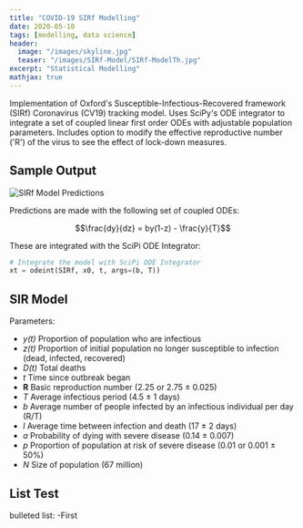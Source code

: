 ```yaml
---
title: "COVID-19 SIRf Modelling"
date: 2020-05-10
tags: [modelling, data science]
header:
  image: "/images/skyline.jpg"
  teaser: "/images/SIRf-Model/SIRf-ModelTh.jpg"
excerpt: "Statistical Modelling"
mathjax: true
---
```


Implementation of Oxford's Susceptible-Infectious-Recovered framework (SIRf) Coronavirus (CV19) tracking model. Uses SciPy's ODE integrator to integrate a set of coupled linear first order ODEs with adjustable population parameters. Includes option to modify the effective reproductive number ('R') of the virus to see the effect of lock-down measures.


## Sample Output

<img src="{{ site.url }}{{ site.baseurl }}/images/SIRf-Model/SIRf-Model.png" alt="SIRf Model Predictions">

Predictions are made with the following set of coupled ODEs:

$$\frac{dy}{dz} = by(1-z) - \frac{y}{T}$$

These are integrated with the SciPi ODE Integrator:

```python
# Integrate the model with SciPi ODE Integrator
xt = odeint(SIRf, x0, t, args=(b, T))
```

## SIR Model

Parameters:
- *y(t)*  Proportion of population who are infectious
- *z(t)* Proportion of initial population no longer susceptible to infection (dead, infected, recovered)
- *D(t)*  Total deaths
- *t*  Time since outbreak began
- **R**  Basic reproduction number (2.25 or 2.75 ± 0.025)
- *T*  Average infectious period (4.5 ± 1 days)
- *b*  Average number of people infected by an infectious individual per day (R/T)
- *l*  Average time between infection and death (17 ± 2 days)
- *a*  Probability of dying with severe disease (0.14 ± 0.007)
- *p*  Proportion of population at risk of severe disease (0.01 or 0.001 ± 50%)
- *N*  Size of population (67 million)

## List Test
bulleted list:
-First
